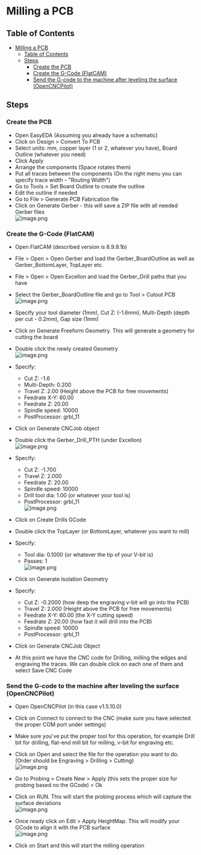 # Milling a PCB
## Table of Contents

- [Milling a PCB](#milling-a-pcb)
  - [Table of Contents](#table-of-contents)
  - [Steps](#steps)
    - [Create the PCB](#create-the-pcb)
    - [Create the G-Code (FlatCAM)](#create-the-g-code-flatcam)
    - [Send the G-code to the machine after leveling the surface (OpenCNCPilot)](#send-the-g-code-to-the-machine-after-leveling-the-surface-opencncpilot)

## Steps

### Create the PCB

  - Open EasyEDA (Assuming you already have a schematic)
  - Click on Design > Convert To PCB
  - Select units: mm, copper layer (1 or 2, whatever you have), Board Outline (whatever you need)
  - Click Apply
  - Arrange the components (Space rotates them)
  - Put all traces between the components (On the right menu you can specify trace width - "Routing Width")
  - Go to Tools > Set Board Outline to  create the outline
  - Edit the outline if needed
  - Go to File > Generate PCB Fabrication file
  - Click on Generate Gerber - this will save a ZIP file with all needed Gerber files
    <br />![image.png](/.attachments/1.png)

### Create the G-Code (FlatCAM)

  - Open FlatCAM (described version is 8.9.9.1b)
  - File > Open > Open Gerber and load the Gerber_BoardOutline as well as Gerber_BottomLayer, TopLayer etc. 
  - File > Open > Open Excellon and load the Gerber_Drill paths that you have 
  - Select the Gerber_BoardOutline file and go to Tool > Cutout PCB
    <br />![image.png](/.attachments/2.png)

  - Specify your tool diameter (1mm), Cut Z: (-1.6mm), Multi-Depth (depth per cut - 0.2mm), Gap size (1mm)
  - Click on Generate Freeform Geometry. This will generate a geometry for cutting the board
  - Double click the newly created Geometry
    <br />![image.png](/.attachments/3.png)

  - Specify: 
    - Cut Z: -1.6
    - Multi-Depth: 0.200
    - Travel Z: 2.00 (Height above the PCB for free movements)
    - Feedrate X-Y: 60.00
    - Feedrate Z: 20.00
    - Spindle speed: 10000
    - PostProcessor: grbl_11
  - Click on Generate CNCJob object
  - Double click the Gerber_Drill_PTH (under Excellon)
    <br />![image.png](/.attachments/4.png)

  - Specify: 
    - Cut Z: -1.700
    - Travel Z: 2.000
    - Feedrate Z: 20.00
    - Spindle speed: 10000
    - Drill tool dia: 1.00 (or whatever your tool is)
    - PostProcessor: grbl_11
    <br />![image.png](/.attachments/5.png)

  - Click on Create Drills GCode
  - Double click the TopLayer (or BottomLayer, whatever you want to mill)
  - Specify:
    - Tool dia: 0.1000 (or whatever the tip of your V-bit is)
    - Passes: 1
      <br />![image.png](/.attachments/6.png)

  - Click on Generate Isolation Geometry
  - Specify:
    - Cut Z: -0.2000 (how deep the engraving v-bit will go into the PCB)
    - Travel Z: 2.000 (Height above the PCB for free movements)
    - Feedrate X-Y: 60.00 (the X-Y cutting speed)
    - Feedrate Z: 20.00 (how fast it will drill into the PCB)
    - Spindle speed: 10000
    - PostProcessor: grbl_11
  - Click on Generate CNCJob Object
  - At this point we have the CNC code for Drilling, milling the edges and engraving the traces. We can double click on each one of them and select Save CNC Code

### Send the G-code to the machine after leveling the surface (OpenCNCPilot)

  - Open OpenCNCPilot (in this case v1.5.10.0)
  - Click on Connect to connect to the CNC (make sure you have selected the proper COM port under settings)
  - Make sure you've put the proper tool for this operation, for example Drill bit for drilling, flat-end mill bit for milling, v-bit for engraving etc.
  - Click on Open and select the file for the operation you want to do. (Order should be Engraving > Drilling > Cutting)
    <br />![image.png](/.attachments/7.png)

  - Go to Probing > Create New > Apply (this sets the proper size for probing based no the GCode) > Ok
  - Click on RUN. This will start the probing process which will capture the surface deviations
    <br />![image.png](/.attachments/8.png)

  - Once ready click on Edit > Apply HeightMap. This will modify your GCode to align it with the PCB surface
    <br />![image.png](/.attachments/9.png)

  - Click on Start and this will start the milling operation